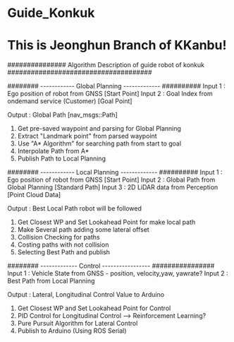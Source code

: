# Guide_Konkuk
# This is Jeonghun Branch of KKanbu!

############### Algorithm Description of guide robot of konkuk #####################################


######## ------------ Global Planning ------------- ##########
Input 1 : Ego position of robot from GNSS               [Start Point]
Input 2 : Goal Index from ondemand service (Customer)   [Goal Point]

Output : Global Path                                    [nav_msgs::Path]

1. Get pre-saved waypoint and parsing for Global Planning 
2. Extract "Landmark point" from parsed waypoint 
3. Use "A* Algorithm" for searching path from start to goal
4. Interpolate Path from A*
5. Publish Path to Local Planning

######## ------------ Local Planning ------------- ##########
Input 1 : Ego position of robot from GNSS               [Start Point]
Input 2 : Global Path from Global Planning              [Standard Path]
Input 3 : 2D LiDAR data from Perception                 [Point Cloud Data]

Output : Best Local Path robot will be followed 

1. Get Closest WP and Set Lookahead Point for make local path
2. Make Several path adding some lateral offset
3. Collision Checking for paths
4. Costing paths with not collision
5. Selecting Best Path and publish

######## ------------- Control ----------------- ################
Input 1 : Vehicle State from GNSS - position, velocity,yaw, yawrate?
Input 2 : Best Path from Local Planning

Output : Lateral, Longitudinal Control Value to Arduino

1. Get Closest WP and Set Lookahead Point for Control
2. PID Control for Longitudinal Control --> Reinforcement Learning?
3. Pure Pursuit Algorithm for Lateral Control 
4. Publish to Arduino (Using ROS Serial)
